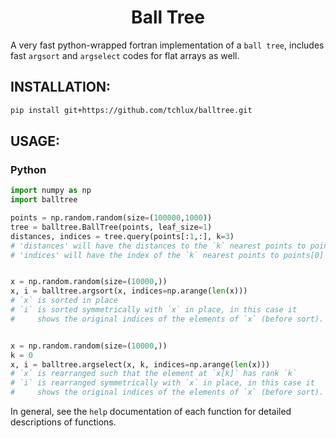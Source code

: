 <p align="center">
  <h1 align="center">Ball Tree</h1>
</p>

A very fast python-wrapped fortran implementation of a `ball tree`, includes fast `argsort` and `argselect` codes for flat arrays as well.

## INSTALLATION:

```bash
pip install git+https://github.com/tchlux/balltree.git
```

## USAGE:

### Python

```python
import numpy as np
import balltree

points = np.random.random(size=(100000,1000))
tree = balltree.BallTree(points, leaf_size=1)
distances, indices = tree.query(points[:1,:], k=3)
# 'distances' will have the distances to the `k` nearest points to points[0]
# 'indices' will have the index of the `k` nearest points to points[0]


x = np.random.random(size=(10000,))
x, i = balltree.argsort(x, indices=np.arange(len(x)))
# `x` is sorted in place
# `i` is sorted symmetrically with `x` in place, in this case it
#     shows the original indices of the elements of `x` (before sort).


x = np.random.random(size=(10000,))
k = 0
x, i = balltree.argselect(x, k, indices=np.arange(len(x)))
# `x` is rearranged such that the element at `x[k]` has rank `k`
# `i` is rearranged symmetrically with `x` in place, in this case it
#     shows the original indices of the elements of `x` (before sort).
```

  In general, see the `help` documentation of each function for
  detailed descriptions of functions.

